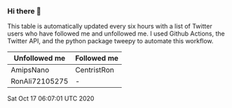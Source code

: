 ### Hi there 👋

This table is automatically updated every six hours with a list of Twitter users who have followed me and unfollowed me. I used Github Actions, the Twitter API, and the python package tweepy to automate this workflow.

| Unfollowed me |  Followed me |
| --- | --- |
|AmipsNano|CentristRon|
|RonAli72105275|-|
Sat Oct 17 06:07:01 UTC 2020

